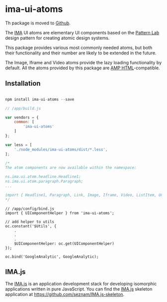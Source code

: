 # ima-ui-atoms

Th package is moved to [Github](https://github.com/seznam/IMA.js-ui-atoms).

The [IMA](https://imajs.io) UI atoms are elementary UI components based on
the [Pattern Lab](http://patternlab.io/) design pattern for creating atomic design
systems.

This package provides various most commonly needed atoms, but both their functionality and
their number are likely to be extended in the future.

The Image, Iframe and Video atoms provide the lazy loading functionality by default.
All the atoms provided by this package are
[AMP HTML](https://www.ampproject.org/)-compatible.

## Installation

```javascript

npm install ima-ui-atoms --save

```

```javascript
// /app/build.js

var vendors = {
    common: [
        'ima-ui-atoms'
    ]
};

var less = [
	'./node_modules/ima-ui-atoms/dist/*.less',
];

/*
The atom components are now available within the namespace:

ns.ima.ui.atom.headline.Headline1;
ns.ima.ui.atom.paragraph.Paragraph;
...

import { Headline1, Paragraph, Link, Image, Iframe, Video, ListItem, UnorderedList, Loader } from 'ima-ui-atoms';
*/
```

```
// /app/config/bind.js
import { UIComponentHelper } from 'ima-ui-atoms';

// add helper to utils
oc.constant('$Utils', {
	.
	.
	.
	$UIComponentHelper: oc.get(UIComponentHelper)
});

oc.bind('GoogleAnalytic', GoogleAnalytic);

```

## IMA.js

The [IMA.js](https://imajs.io) is an application development stack for developing
isomorphic applications written in pure JavaScript.
You can find the [IMA.js](https://imajs.io) skeleton application at <https://github.com/seznam/IMA.js-skeleton>.
